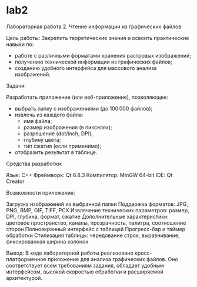 # lab2
Лабораторная работа 2. Чтение информации из графических файлов

Цель работы: Закрепить теоретические знания и освоить практические навыки по:
- работе с различными форматами хранения растровых изображений;
- получению технической информации из графических файлов;
- созданию удобного интерфейса для массового анализа изображений.

Задачи:

Разработать приложение (или веб-приложение), позволяющее:
- выбрать папку с изображениями (до 100 000 файлов);
- извлечь из каждого файла:
  - имя файла;
  - размер изображения (в пикселях);
  - разрешение (dot/inch, DPI);
  - глубину цвета;
  - тип сжатия (если применимо);
- отобразить результат в таблице.

Средства разработки:

Язык: C++
Фреймворк: Qt 6.8.3
Компилятор: MinGW 64-bit
IDE: Qt Creator

Возможности приложения:

Загрузка изображений из выбранной папки
Поддержка форматов: JPG, PNG, BMP, GIF, TIFF, PCX
Извлечение технических параметров: размер, DPI, глубина, формат, сжатие
Дополнительные характеристики: цветовое пространство, каналы, прозрачность, палитра, соотношение сторон
Полноэкранный интерфейс с таблицей
Прогресс-бар и таймер обработки
Стилизация таблицы: чередование строк, выравнивание, фиксированная ширина колонок

Вывод: В ходе лабораторной работы реализовано кросс-платформенное приложение для анализа графических файлов. Оно соответствует всем требованиям задания, обладает удобным интерфейсом, высокой скоростью обработки и расширяемой архитектурой.
